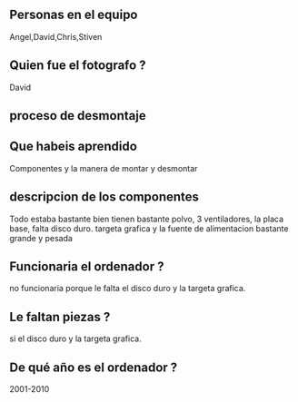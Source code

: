 ## Personas en el equipo

Angel,David,Chris,Stiven



## Quien fue el fotografo ?

David

## proceso de desmontaje

[](https://github.com/DavidMenCam/1er-trimestre/blob/main/IMG_20210929_124718_1.jpg)

## Que habeis aprendido

Componentes y la manera de montar y desmontar

## descripcion de los componentes

Todo estaba bastante bien tienen bastante polvo, 3 ventiladores, la placa base, falta disco duro. targeta grafica y la fuente de alimentacion bastante grande y pesada

## Funcionaria el ordenador ?

no funcionaria porque le falta el disco duro y la targeta grafica.

## Le faltan piezas ?

si el disco duro y la targeta grafica.

## De qué año es el ordenador ?

2001-2010
